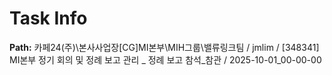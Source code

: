 # Task Info

**Path:** 카페24(주)\본사사업장\[CG]MI본부\MIH그룹\밸류링크팀 / jmlim / [348341] MI본부 정기 회의 및 정례 보고 관리 _ 정례 보고 참석_참관 / 2025-10-01_00-00-00

